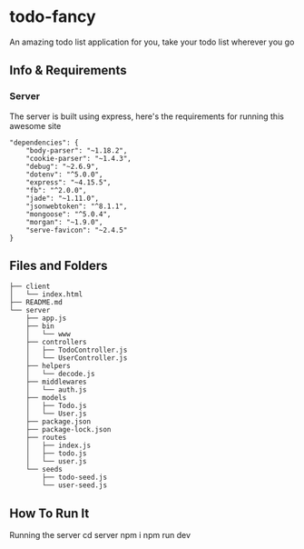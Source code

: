 # todo-fancy
An amazing todo list application for you, take your todo list wherever you go

## Info & Requirements

### Server
The server is built using express, here's the requirements for running this awesome site

    "dependencies": {
        "body-parser": "~1.18.2",
        "cookie-parser": "~1.4.3",
        "debug": "~2.6.9",
        "dotenv": "^5.0.0",
        "express": "~4.15.5",
        "fb": "^2.0.0",
        "jade": "~1.11.0",
        "jsonwebtoken": "^8.1.1",
        "mongoose": "^5.0.4",
        "morgan": "~1.9.0",
        "serve-favicon": "~2.4.5"
    }

## Files and Folders

    ├── client
    │   └── index.html
    ├── README.md
    └── server
        ├── app.js
        ├── bin
        │   └── www
        ├── controllers
        │   ├── TodoController.js
        │   └── UserController.js
        ├── helpers
        │   └── decode.js
        ├── middlewares
        │   └── auth.js
        ├── models
        │   ├── Todo.js
        │   └── User.js
        ├── package.json
        ├── package-lock.json
        ├── routes
        │   ├── index.js
        │   ├── todo.js
        │   └── user.js
        └── seeds
            ├── todo-seed.js
            └── user-seed.js

## How To Run It

Running the server
    cd server
    npm i
    npm run dev
